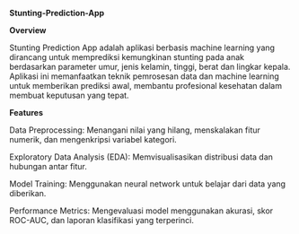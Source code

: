 **Stunting-Prediction-App**


**Overview**

Stunting Prediction App adalah aplikasi berbasis machine learning yang dirancang untuk memprediksi kemungkinan stunting pada anak berdasarkan parameter umur, jenis kelamin, tinggi, berat dan lingkar kepala. Aplikasi ini memanfaatkan teknik pemrosesan data dan machine learning untuk memberikan prediksi awal, membantu profesional kesehatan dalam membuat keputusan yang tepat.


**Features**


Data Preprocessing: Menangani nilai yang hilang, menskalakan fitur numerik, dan mengenkripsi variabel kategori.

Exploratory Data Analysis (EDA): Memvisualisasikan distribusi data dan hubungan antar fitur.

Model Training: Menggunakan neural network untuk belajar dari data yang diberikan.

Performance Metrics: Mengevaluasi model menggunakan akurasi, skor ROC-AUC, dan laporan klasifikasi yang terperinci.
